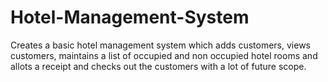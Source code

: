 # Hotel-Management-System
Creates a basic hotel management system which adds customers, views customers, maintains a list of occupied and non occupied hotel rooms and allots a receipt and checks out the customers with a lot of future scope.
